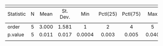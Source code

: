 
<table style="text-align:center"><tr><td colspan="8" style="border-bottom: 1px solid black"></td></tr><tr><td style="text-align:left">Statistic</td><td>N</td><td>Mean</td><td>St. Dev.</td><td>Min</td><td>Pctl(25)</td><td>Pctl(75)</td><td>Max</td></tr>
<tr><td colspan="8" style="border-bottom: 1px solid black"></td></tr><tr><td style="text-align:left">order</td><td>5</td><td>3.000</td><td>1.581</td><td>1</td><td>2</td><td>4</td><td>5</td></tr>
<tr><td style="text-align:left">p.value</td><td>5</td><td>0.011</td><td>0.017</td><td>0.0004</td><td>0.003</td><td>0.005</td><td>0.040</td></tr>
<tr><td colspan="8" style="border-bottom: 1px solid black"></td></tr></table>